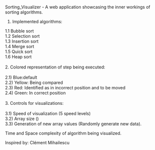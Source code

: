 Sorting_Visualizer - A web application showcasing the inner workings of sorting algorithms.<br/>
1. Implemented algorithms:<br/>

1.1 Bubble sort<br/>
1.2 Selection sort<br/>
1.3 Insertion sort<br/>
1.4 Merge sort<br/>
1.5 Quick sort<br/>
1.6 Heap sort<br/>
<br/>
2. Colored representation of step being executed:<br/>
<br/>
2.1) Blue:default <br/>
2.2) Yellow: Being compared <br/>
2.3) Red: Identified as in incorrect position and to be moved <br/>
2.4) Green: In correct position<br/>
<br/>
3. Controls for visualizations:<br/> 
<br/>
3.1) Speed of visualization (5 speed levels) <br/>
3.2) Array size () <br/>
3.3) Generation of new array values (Randomly generate new data).<br/>

Time and Space complexity of algorithm being visualized.<br/>

Inspired by: Clément Mihailescu
